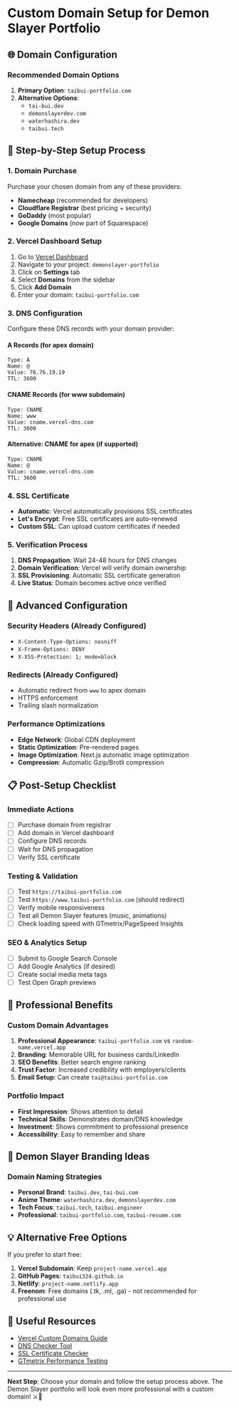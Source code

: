 # Custom Domain Setup for Demon Slayer Portfolio

## 🌐 Domain Configuration

### Recommended Domain Options
1. **Primary Option**: `taibui-portfolio.com`
2. **Alternative Options**:
   - `tai-bui.dev`
   - `demonslayerdev.com`
   - `waterhashira.dev`
   - `taibui.tech`

## 🚀 Step-by-Step Setup Process

### 1. Domain Purchase
Purchase your chosen domain from any of these providers:
- **Namecheap** (recommended for developers)
- **Cloudflare Registrar** (best pricing + security)
- **GoDaddy** (most popular)
- **Google Domains** (now part of Squarespace)

### 2. Vercel Dashboard Setup
1. Go to [Vercel Dashboard](https://vercel.com/dashboard)
2. Navigate to your project: `demonslayer-portfolio`
3. Click on **Settings** tab
4. Select **Domains** from the sidebar
5. Click **Add Domain**
6. Enter your domain: `taibui-portfolio.com`

### 3. DNS Configuration
Configure these DNS records with your domain provider:

#### A Records (for apex domain)
```
Type: A
Name: @
Value: 76.76.19.19
TTL: 3600
```

#### CNAME Records (for www subdomain)
```
Type: CNAME
Name: www
Value: cname.vercel-dns.com
TTL: 3600
```

#### Alternative: CNAME for apex (if supported)
```
Type: CNAME
Name: @
Value: cname.vercel-dns.com
TTL: 3600
```

### 4. SSL Certificate
- **Automatic**: Vercel automatically provisions SSL certificates
- **Let's Encrypt**: Free SSL certificates are auto-renewed
- **Custom SSL**: Can upload custom certificates if needed

### 5. Verification Process
1. **DNS Propagation**: Wait 24-48 hours for DNS changes
2. **Domain Verification**: Vercel will verify domain ownership
3. **SSL Provisioning**: Automatic SSL certificate generation
4. **Live Status**: Domain becomes active once verified

## 🔧 Advanced Configuration

### Security Headers (Already Configured)
- `X-Content-Type-Options: nosniff`
- `X-Frame-Options: DENY`
- `X-XSS-Protection: 1; mode=block`

### Redirects (Already Configured)
- Automatic redirect from `www` to apex domain
- HTTPS enforcement
- Trailing slash normalization

### Performance Optimizations
- **Edge Network**: Global CDN deployment
- **Static Optimization**: Pre-rendered pages
- **Image Optimization**: Next.js automatic image optimization
- **Compression**: Automatic Gzip/Brotli compression

## 📋 Post-Setup Checklist

### Immediate Actions
- [ ] Purchase domain from registrar
- [ ] Add domain in Vercel dashboard
- [ ] Configure DNS records
- [ ] Wait for DNS propagation
- [ ] Verify SSL certificate

### Testing & Validation
- [ ] Test `https://taibui-portfolio.com`
- [ ] Test `https://www.taibui-portfolio.com` (should redirect)
- [ ] Verify mobile responsiveness
- [ ] Test all Demon Slayer features (music, animations)
- [ ] Check loading speed with GTmetrix/PageSpeed Insights

### SEO & Analytics Setup
- [ ] Submit to Google Search Console
- [ ] Add Google Analytics (if desired)
- [ ] Create social media meta tags
- [ ] Test Open Graph previews

## 🎯 Professional Benefits

### Custom Domain Advantages
1. **Professional Appearance**: `taibui-portfolio.com` vs `random-name.vercel.app`
2. **Branding**: Memorable URL for business cards/LinkedIn
3. **SEO Benefits**: Better search engine ranking
4. **Trust Factor**: Increased credibility with employers/clients
5. **Email Setup**: Can create `tai@taibui-portfolio.com`

### Portfolio Impact
- **First Impression**: Shows attention to detail
- **Technical Skills**: Demonstrates domain/DNS knowledge
- **Investment**: Shows commitment to professional presence
- **Accessibility**: Easy to remember and share

## 🌊 Demon Slayer Branding Ideas

### Domain Naming Strategies
- **Personal Brand**: `taibui.dev`, `tai-bui.com`
- **Anime Theme**: `waterhashira.dev`, `demonslayerdev.com`
- **Tech Focus**: `taibui.tech`, `taibui.engineer`
- **Professional**: `taibui-portfolio.com`, `taibui-resume.com`

## 💡 Alternative Free Options

If you prefer to start free:
1. **Vercel Subdomain**: Keep `project-name.vercel.app`
2. **GitHub Pages**: `taibui324.github.io`
3. **Netlify**: `project-name.netlify.app`
4. **Freenom**: Free domains (.tk, .ml, .ga) - not recommended for professional use

## 🔗 Useful Resources
- [Vercel Custom Domains Guide](https://vercel.com/docs/projects/domains)
- [DNS Checker Tool](https://dnschecker.org/)
- [SSL Certificate Checker](https://www.sslshopper.com/ssl-checker.html)
- [GTmetrix Performance Testing](https://gtmetrix.com/)

---

**Next Step**: Choose your domain and follow the setup process above. The Demon Slayer portfolio will look even more professional with a custom domain! ⚔️🌊
